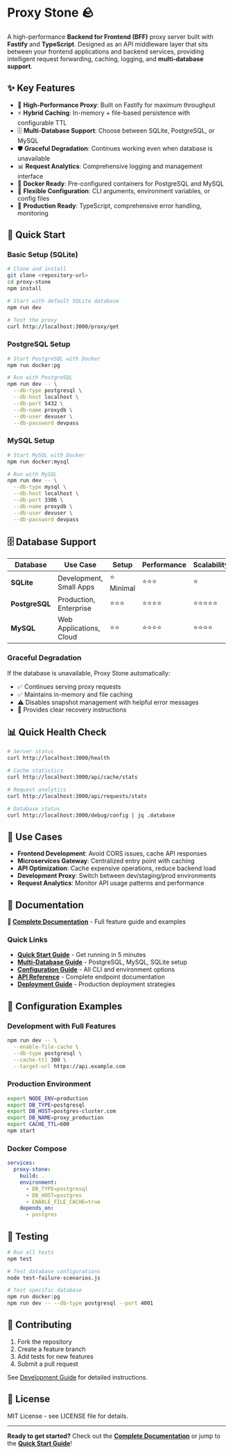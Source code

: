 # Proxy Stone 🪨

A high-performance **Backend for Frontend (BFF)** proxy server built with **Fastify** and **TypeScript**. Designed as an API middleware layer that sits between your frontend applications and backend services, providing intelligent request forwarding, caching, logging, and **multi-database support**.

## ✨ Key Features

- 🚀 **High-Performance Proxy**: Built on Fastify for maximum throughput
- ⚡ **Hybrid Caching**: In-memory + file-based persistence with configurable TTL
- 🗄️ **Multi-Database Support**: Choose between SQLite, PostgreSQL, or MySQL
- 🛡️ **Graceful Degradation**: Continues working even when database is unavailable
- 📊 **Request Analytics**: Comprehensive logging and management interface
- 🐳 **Docker Ready**: Pre-configured containers for PostgreSQL and MySQL
- 🔧 **Flexible Configuration**: CLI arguments, environment variables, or config files
- 🎯 **Production Ready**: TypeScript, comprehensive error handling, monitoring

## 🚀 Quick Start

### Basic Setup (SQLite)

```bash
# Clone and install
git clone <repository-url>
cd proxy-stone
npm install

# Start with default SQLite database
npm run dev

# Test the proxy
curl http://localhost:3000/proxy/get
```

### PostgreSQL Setup

```bash
# Start PostgreSQL with Docker
npm run docker:pg

# Run with PostgreSQL
npm run dev -- \
  --db-type postgresql \
  --db-host localhost \
  --db-port 5432 \
  --db-name proxydb \
  --db-user devuser \
  --db-password devpass
```

### MySQL Setup

```bash
# Start MySQL with Docker
npm run docker:mysql

# Run with MySQL
npm run dev -- \
  --db-type mysql \
  --db-host localhost \
  --db-port 3306 \
  --db-name proxydb \
  --db-user devuser \
  --db-password devpass
```

## 🗄️ Database Support

| Database       | Use Case                | Setup      | Performance | Scalability |
| -------------- | ----------------------- | ---------- | ----------- | ----------- |
| **SQLite**     | Development, Small Apps | ⭐ Minimal | ⭐⭐⭐      | ⭐          |
| **PostgreSQL** | Production, Enterprise  | ⭐⭐⭐     | ⭐⭐⭐⭐    | ⭐⭐⭐⭐⭐  |
| **MySQL**      | Web Applications, Cloud | ⭐⭐       | ⭐⭐⭐⭐    | ⭐⭐⭐⭐    |

### Graceful Degradation

If the database is unavailable, Proxy Stone automatically:

- ✅ Continues serving proxy requests
- ✅ Maintains in-memory and file caching
- ⚠️ Disables snapshot management with helpful error messages
- 🔧 Provides clear recovery instructions

## 📊 Quick Health Check

```bash
# Server status
curl http://localhost:3000/health

# Cache statistics
curl http://localhost:3000/api/cache/stats

# Request analytics
curl http://localhost:3000/api/requests/stats

# Database status
curl http://localhost:3000/debug/config | jq .database
```

## 🎯 Use Cases

- **Frontend Development**: Avoid CORS issues, cache API responses
- **Microservices Gateway**: Centralized entry point with caching
- **API Optimization**: Cache expensive operations, reduce backend load
- **Development Proxy**: Switch between dev/staging/prod environments
- **Request Analytics**: Monitor API usage patterns and performance

## 📁 Documentation

**📖 [Complete Documentation](docs/README.md)** - Full feature guide and examples

### Quick Links

- **[Quick Start Guide](docs/quick-start.md)** - Get running in 5 minutes
- **[Multi-Database Guide](docs/multi-database.md)** - PostgreSQL, MySQL, SQLite setup
- **[Configuration Guide](docs/configuration.md)** - All CLI and environment options
- **[API Reference](docs/api-reference.md)** - Complete endpoint documentation
- **[Deployment Guide](docs/deployment.md)** - Production deployment strategies

## 🔧 Configuration Examples

### Development with Full Features

```bash
npm run dev -- \
  --enable-file-cache \
  --db-type postgresql \
  --cache-ttl 300 \
  --target-url https://api.example.com
```

### Production Environment

```bash
export NODE_ENV=production
export DB_TYPE=postgresql
export DB_HOST=postgres-cluster.com
export DB_NAME=proxy_production
export CACHE_TTL=600
npm start
```

### Docker Compose

```yaml
services:
  proxy-stone:
    build: .
    environment:
      - DB_TYPE=postgresql
      - DB_HOST=postgres
      - ENABLE_FILE_CACHE=true
    depends_on:
      - postgres
```

## 🧪 Testing

```bash
# Run all tests
npm test

# Test database configurations
node test-failure-scenarios.js

# Test specific database
npm run docker:pg
npm run dev -- --db-type postgresql --port 4001
```

## 🤝 Contributing

1. Fork the repository
2. Create a feature branch
3. Add tests for new features
4. Submit a pull request

See [Development Guide](docs/development.md) for detailed instructions.

## 📄 License

MIT License - see LICENSE file for details.

---

**Ready to get started?** Check out the **[Complete Documentation](docs/README.md)** or jump to the **[Quick Start Guide](docs/quick-start.md)**!
